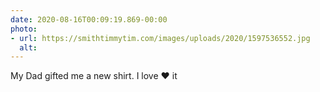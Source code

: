 ```yaml
---
date: 2020-08-16T00:09:19.869-00:00
photo:
- url: https://smithtimmytim.com/images/uploads/2020/1597536552.jpg
  alt: 
---
```

My Dad gifted me a new shirt. I love ❤️ it
